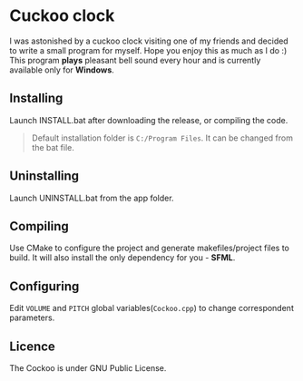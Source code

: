 # Cuckoo clock
I was astonished by a cuckoo clock visiting one of my friends and decided to write a small program for myself. 
Hope you enjoy this as much as I do :) 
This program **plays** pleasant bell sound every hour and is currently available only for **Windows**.

## Installing
Launch INSTALL.bat after downloading the release, or compiling the code.
> Default installation folder is `C:/Program Files`. It can be changed from the bat file.

## Uninstalling
Launch UNINSTALL.bat from the app folder.

## Compiling
Use CMake to configure the project and generate makefiles/project files to build.
It will also install the only dependency for you - **SFML**.

## Configuring
Edit `VOLUME` and `PITCH` global variables(`Cockoo.cpp`) to change correspondent parameters.

## Licence
The Cockoo is under GNU Public License.